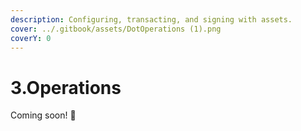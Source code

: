 ```yaml
---
description: Configuring, transacting, and signing with assets.
cover: ../.gitbook/assets/DotOperations (1).png
coverY: 0
---
```


# 3.Operations

Coming soon! :eyes:
